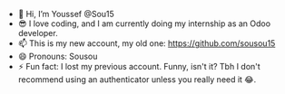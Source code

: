 - 👋 Hi, I’m Youssef @Sou15
- 😎 I love coding, and I am currently doing my internship as an Odoo developer.
- 📫 This is my new account, my old one: https://github.com/sousou15
- 😄 Pronouns: Sousou
- ⚡ Fun fact: I lost my previous account. Funny, isn't it? Tbh I don't recommend using an authenticator unless you really need it 😂.

<!---
Sou15/Sou15 is a ✨ special ✨ repository because its `README.md` (this file) appears on your GitHub profile.
You can click the Preview link to take a look at your changes.
--->
